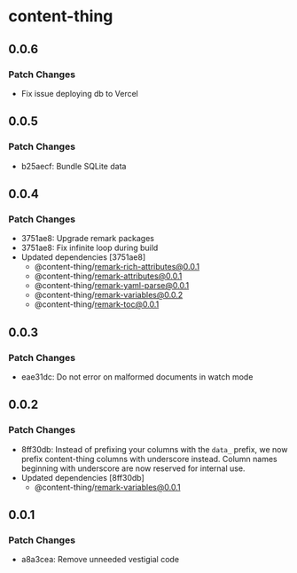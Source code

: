 # content-thing

## 0.0.6

### Patch Changes

- Fix issue deploying db to Vercel

## 0.0.5

### Patch Changes

- b25aecf: Bundle SQLite data

## 0.0.4

### Patch Changes

- 3751ae8: Upgrade remark packages
- 3751ae8: Fix infinite loop during build
- Updated dependencies [3751ae8]
  - @content-thing/remark-rich-attributes@0.0.1
  - @content-thing/remark-attributes@0.0.1
  - @content-thing/remark-yaml-parse@0.0.1
  - @content-thing/remark-variables@0.0.2
  - @content-thing/remark-toc@0.0.1

## 0.0.3

### Patch Changes

- eae31dc: Do not error on malformed documents in watch mode

## 0.0.2

### Patch Changes

- 8ff30db: Instead of prefixing your columns with the `data_` prefix, we now prefix content-thing
  columns with underscore instead. Column names beginning with underscore are now reserved
  for internal use.
- Updated dependencies [8ff30db]
  - @content-thing/remark-variables@0.0.1

## 0.0.1

### Patch Changes

- a8a3cea: Remove unneeded vestigial code
